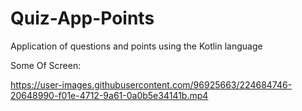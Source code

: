 # Quiz-App-Points
Application of questions and points using the Kotlin language


Some Of Screen: 

https://user-images.githubusercontent.com/96925663/224684746-20648990-f01e-4712-9a61-0a0b5e34141b.mp4

